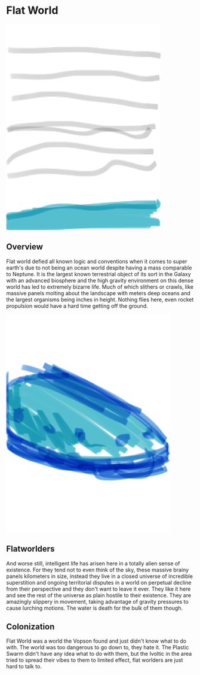 # Flat World

![Flat World](/Stellar_Abyss_Setting_Bible/Photo_Directory/Flat_World.png "Flat World")

## Overview

Flat world defied all known logic and conventions when it comes to super earth's due to not being an ocean world despite having a mass comparable to Neptune.  It is the largest known terrestrial object of its sort in the Galaxy with an advanced biosphere and the high gravity environment on this dense world has led to extremely bizarre life.  Much of which slithers or crawls, like massive panels molting about the landscape with meters deep oceans and the largest organisms being inches in height.  Nothing flies here, even rocket propulsion would have a hard time getting off the ground.  

![Flat Critter](/Stellar_Abyss_Setting_Bible/Photo_Directory/FlatWorlder.png "Flat Critter")

## Flatworlders

And worse still, intelligent life has arisen here in a totally alien sense of existence.  For they tend not to even think of the sky, these massive brainy panels kilometers in size, instead they live in a closed universe of incredible superstition and ongoing territorial disputes in a world on perpetual decline from their perspective and they don't want to leave it ever.  They like it here and see the rest of the universe as plain hostile to their existence.  They are amazingly slippery in movement, taking advantage of gravity pressures to cause lurching motions.  The water is death for the bulk of them though.

## Colonization

Flat World was a world the Vopson found and just didn't know what to do with.  The world was too dangerous to go down to, they hate it.  The Plastic Swarm didn't have any idea what to do with them, but the Ivoltic in the area tried to spread their vibes to them to limited effect, flat worlders are just hard to talk to.  
